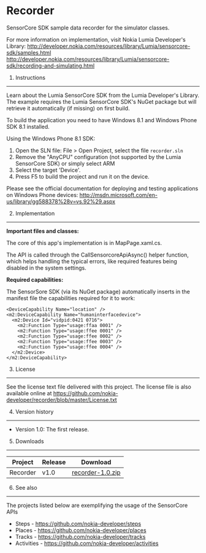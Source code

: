 Recorder
========

SensorCore SDK sample data recorder for the simulator classes.

For more information on implementation, visit Nokia Lumia Developer's Library: 
http://developer.nokia.com/resources/library/Lumia/sensorcore-sdk/samples.html
http://developer.nokia.com/resources/library/Lumia/sensorcore-sdk/recording-and-simulating.html

1. Instructions
--------------------------------------------------------------------------------

Learn about the Lumia SensorCore SDK from the Lumia Developer's Library. The
example requires the Lumia SensorCore SDK's NuGet package but will retrieve it
automatically (if missing) on first build.

To build the application you need to have Windows 8.1 and Windows Phone SDK 8.1
installed.

Using the Windows Phone 8.1 SDK:

1. Open the SLN file: File > Open Project, select the file `recorder.sln`
2. Remove the "AnyCPU" configuration (not supported by the Lumia SensorCore SDK)
or simply select ARM
3. Select the target 'Device'.
4. Press F5 to build the project and run it on the device.

Please see the official documentation for
deploying and testing applications on Windows Phone devices:
http://msdn.microsoft.com/en-us/library/gg588378%28v=vs.92%29.aspx


2. Implementation
--------------------------------------------------------------------------------

**Important files and classes:**

The core of this app's implementation is in MapPage.xaml.cs. 

The API is called through the CallSensorcoreApiAsync() helper function, which helps
handling the typical errors, like required features being disabled in the system
settings.

**Required capabilities:**

The SensorSore SDK (via its NuGet package) automatically inserts in the manifest
file the capabilities required for it to work:

    <DeviceCapability Name="location" />
    <m2:DeviceCapability Name="humaninterfacedevice">
      <m2:Device Id="vidpid:0421 0716">
        <m2:Function Type="usage:ffaa 0001" />
        <m2:Function Type="usage:ffee 0001" />
        <m2:Function Type="usage:ffee 0002" />
        <m2:Function Type="usage:ffee 0003" />
        <m2:Function Type="usage:ffee 0004" />
      </m2:Device>
    </m2:DeviceCapability>
	
	
3. License
--------------------------------------------------------------------------------

See the license text file delivered with this project. The license file is also
available online at https://github.com/nokia-developer/recorder/blob/master/License.txt


4. Version history
--------------------------------------------------------------------------------

* Version 1.0: The first release.

5. Downloads
---------

| Project | Release | Download |
| ------- | --------| -------- |
| Recorder | v1.0 | [recorder-1.0.zip](https://github.com/nokia-developer/recorder/archive/v1.0.zip) |


6. See also
--------------------------------------------------------------------------------

The projects listed below are exemplifying the usage of the SensorCore APIs

* Steps -  https://github.com/nokia-developer/steps
* Places - https://github.com/nokia-developer/places
* Tracks - https://github.com/nokia-developer/tracks
* Activities - https://github.com/nokia-developer/activities

